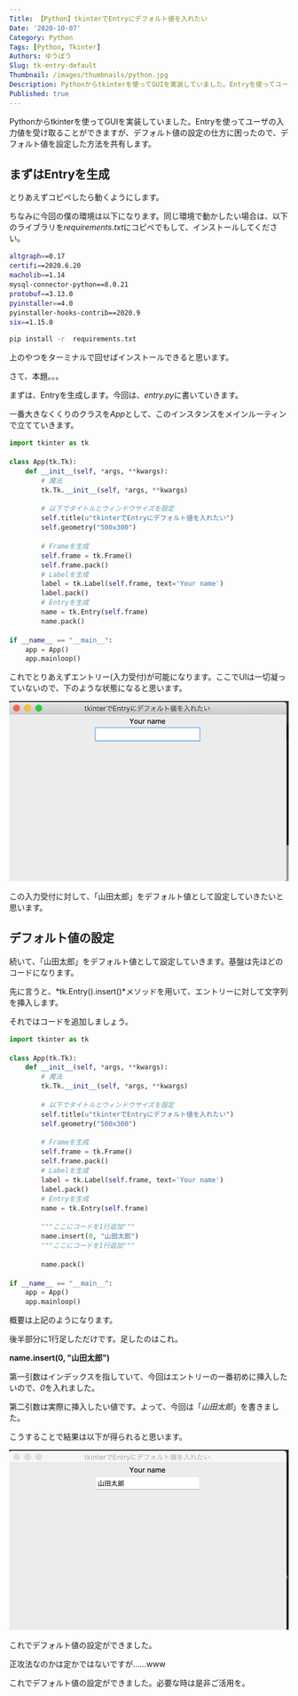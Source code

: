 ```yaml
---
Title: 【Python】tkinterでEntryにデフォルト値を入れたい
Date: '2020-10-07'
Category: Python
Tags: [Python, Tkinter]
Authors: ゆうぼう
Slug: tk-entry-default
Thumbnail: /images/thumbnails/python.jpg
Description: Pythonからtkinterを使ってGUIを実装していました。Entryを使ってユーザの入力値を受け取ることができますが、デフォルト値の設定の仕方に困ったので、デフォルト値を設定した方法を共有します。
Published: true
---
```


Pythonからtkinterを使ってGUIを実装していました。Entryを使ってユーザの入力値を受け取ることができますが、デフォルト値の設定の仕方に困ったので、デフォルト値を設定した方法を共有します。

## まずはEntryを生成

とりあえずコピペしたら動くようにします。

ちなみに今回の僕の環境は以下になります。同じ環境で動かしたい場合は、以下のライブラリを*requirements.txt*にコピペでもして、インストールしてください。

~~~bash
altgraph==0.17
certifi==2020.6.20
macholib==1.14
mysql-connector-python==8.0.21
protobuf==3.13.0
pyinstaller==4.0
pyinstaller-hooks-contrib==2020.9
six==1.15.0
~~~

~~~bash
pip install -r  requirements.txt
~~~

上のやつをターミナルで回せばインストールできると思います。

さて、本題。。。

まずは、Entryを生成します。今回は、*entry.py*に書いていきます。

一番大きなくくりのクラスを*App*として、このインスタンスをメインルーティンで立てていきます。


~~~python
import tkinter as tk

class App(tk.Tk):
    def __init__(self, *args, **kwargs):
        # 魔法
        tk.Tk.__init__(self, *args, **kwargs)

        # 以下でタイトルとウィンドウサイズを設定
        self.title(u"tkinterでEntryにデフォルト値を入れたい")
        self.geometry("500x300")

        # Frameを生成
        self.frame = tk.Frame()
        self.frame.pack()
        # Labelを生成
        label = tk.Label(self.frame, text='Your name')
        label.pack()
        # Entryを生成
        name = tk.Entry(self.frame)
        name.pack()

if __name__ == "__main__":
    app = App()
    app.mainloop()
~~~


これでとりあえずエントリー(入力受付)が可能になります。ここでUIは一切凝っていないので、下のような状態になると思います。

![完成画面](/images/article/tk-entry-default_1.png)

この入力受付に対して、「山田太郎」をデフォルト値として設定していきたいと思います。

## デフォルト値の設定

続いて、「山田太郎」をデフォルト値として設定していきます。基盤は先ほどのコードになります。

先に言うと、*tk.Entry().insert()*メソッドを用いて、エントリーに対して文字列を挿入します。

それではコードを追加しましょう。


~~~python
import tkinter as tk

class App(tk.Tk):
    def __init__(self, *args, **kwargs):
        # 魔法
        tk.Tk.__init__(self, *args, **kwargs)

        # 以下でタイトルとウィンドウサイズを設定
        self.title(u"tkinterでEntryにデフォルト値を入れたい")
        self.geometry("500x300")

        # Frameを生成
        self.frame = tk.Frame()
        self.frame.pack()
        # Labelを生成
        label = tk.Label(self.frame, text='Your name')
        label.pack()
        # Entryを生成
        name = tk.Entry(self.frame)

        """ここにコードを1行追加"""
        name.insert(0, "山田太郎")
        """ここにコードを1行追加"""

        name.pack()

if __name__ == "__main__":
    app = App()
    app.mainloop()
~~~


概要は上記のようになります。

後半部分に1行足しただけです。足したのはこれ。

**name.insert(0, "山田太郎")**

第一引数はインデックスを指していて、今回はエントリーの一番初めに挿入したいので、*0*を入れました。

第二引数は実際に挿入したい値です。よって、今回は「*山田太郎*」を書きました。

こうすることで結果は以下が得られると思います。

![挿入後完成画面](/images/article/tk-entry-default_2.png)

これでデフォルト値の設定ができました。

正攻法なのかは定かではないですが......www

これでデフォルト値の設定ができました。必要な時は是非ご活用を。
